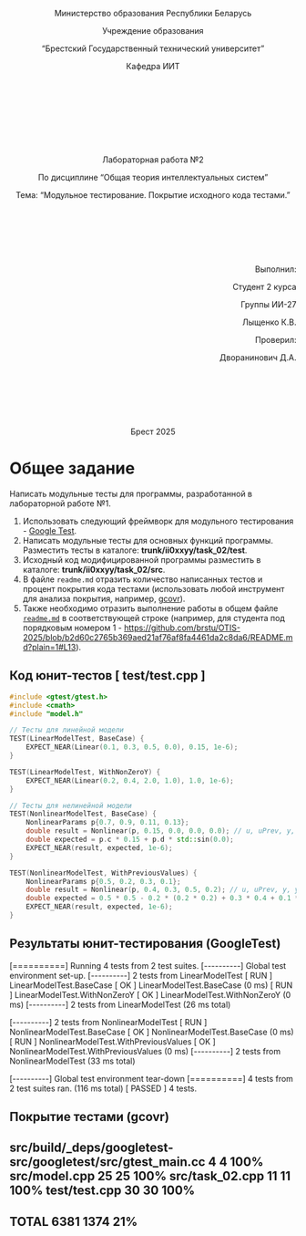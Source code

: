 <p align="center">Министерство образования Республики Беларусь</p>
<p align="center">Учреждение образования</p>
<p align="center">“Брестский Государственный технический университет”</p>
<p align="center">Кафедра ИИТ</p>
<br><br><br><br><br><br><br>
<p align="center">Лабораторная работа №2</p>
<p align="center">По дисциплине “Общая теория интеллектуальных систем”</p>
<p align="center">Тема: “Модульное тестирование. Покрытие исходного кода тестами.”</p>
<br><br><br><br><br>
<p align="right">Выполнил:</p>
<p align="right">Студент 2 курса</p>
<p align="right">Группы ИИ-27</p>
<p align="right">Лыщенко К.В.</p>
<p align="right">Проверил:</p>
<p align="right">Дворанинович Д.А.</p>
<br><br><br><br><br>
<p align="center">Брест 2025</p>

# Общее задание #
Написать модульные тесты для программы, разработанной в лабораторной работе №1.

1. Использовать следующий фреймворк для модульного тестирования - [Google Test](https://google.github.io/googletest/).
2. Написать модульные тесты для основных функций программы. Разместить тесты в каталоге: **trunk/ii0xxyy/task_02/test**.
3. Исходный код модифицированной программы разместить в каталоге: **trunk/ii0xxyy/task_02/src**.
4. В файле `readme.md` отразить количество написанных тестов и процент покрытия кода тестами (использовать любой инструмент для анализа покрытия, например, [gcovr](https://gcovr.com/en/stable/)).
5. Также необходимо отразить выполнение работы в общем файле [`readme.md`](https://github.com/brstu/OTIS-2025/blob/main/README.md) в соответствующей строке (например, для студента под порядковым номером 1 - https://github.com/brstu/OTIS-2025/blob/b2d60c2765b369aed21af76af8fa4461da2c8da6/README.md?plain=1#L13).


## Код юнит-тестов [ test/test.cpp ]
```C++
#include <gtest/gtest.h>
#include <cmath>
#include "model.h"

// Тесты для линейной модели
TEST(LinearModelTest, BaseCase) {
    EXPECT_NEAR(Linear(0.1, 0.3, 0.5, 0.0), 0.15, 1e-6);
}

TEST(LinearModelTest, WithNonZeroY) {
    EXPECT_NEAR(Linear(0.2, 0.4, 2.0, 1.0), 1.0, 1e-6);
}

// Тесты для нелинейной модели
TEST(NonlinearModelTest, BaseCase) {
    NonlinearParams p{0.7, 0.9, 0.11, 0.13};
    double result = Nonlinear(p, 0.15, 0.0, 0.0, 0.0); // u, uPrev, y, yPrev
    double expected = p.c * 0.15 + p.d * std::sin(0.0);
    EXPECT_NEAR(result, expected, 1e-6);
}

TEST(NonlinearModelTest, WithPreviousValues) {
    NonlinearParams p{0.5, 0.2, 0.3, 0.1};
    double result = Nonlinear(p, 0.4, 0.3, 0.5, 0.2); // u, uPrev, y, yPrev
    double expected = 0.5 * 0.5 - 0.2 * (0.2 * 0.2) + 0.3 * 0.4 + 0.1 * std::sin(0.3);
    EXPECT_NEAR(result, expected, 1e-6);
}

```
## Результаты юнит-тестирования (GoogleTest)
[==========] Running 4 tests from 2 test suites.
[----------] Global test environment set-up.
[----------] 2 tests from LinearModelTest
[ RUN      ] LinearModelTest.BaseCase
[       OK ] LinearModelTest.BaseCase (0 ms)
[ RUN      ] LinearModelTest.WithNonZeroY
[       OK ] LinearModelTest.WithNonZeroY (0 ms)
[----------] 2 tests from LinearModelTest (26 ms total)

[----------] 2 tests from NonlinearModelTest
[ RUN      ] NonlinearModelTest.BaseCase
[       OK ] NonlinearModelTest.BaseCase (0 ms)
[ RUN      ] NonlinearModelTest.WithPreviousValues
[       OK ] NonlinearModelTest.WithPreviousValues (0 ms)
[----------] 2 tests from NonlinearModelTest (33 ms total)

[----------] Global test environment tear-down
[==========] 4 tests from 2 test suites ran. (116 ms total)
[  PASSED  ] 4 tests.

## Покрытие тестами (gcovr)
src/build/_deps/googletest-src/googletest/src/gtest_main.cc
                                               4       4   100%
src/model.cpp                                 25      25   100%
src/task_02.cpp                               11      11   100%
test/test.cpp                                 30      30   100%
------------------------------------------------------------------------------
TOTAL                                       6381    1374    21%
------------------------------------------------------------------------------